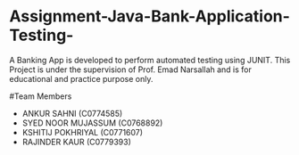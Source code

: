 # Assignment-Java-Bank-Application-Testing-
A Banking App is developed to perform automated testing using JUNIT. 
This Project is under the supervision of Prof. Emad Narsallah and is for educational and practice purpose only.

#Team Members 
- ANKUR SAHNI (C0774585)
- SYED NOOR MUJASSUM (C0768892)
- KSHITIJ POKHRIYAL (C0771607)
- RAJINDER KAUR (C0779393)
